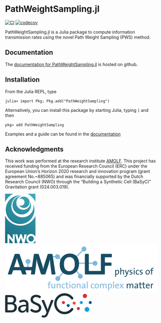 # PathWeightSampling.jl

[![CI](https://github.com/manuel-rhdt/PathWeightSampling.jl/actions/workflows/ci-pipeline.yml/badge.svg)](https://github.com/manuel-rhdt/PathWeightSampling.jl/actions/workflows/ci-pipeline.yml)
[![codecov](https://codecov.io/gh/manuel-rhdt/PathWeightSampling.jl/branch/master/graph/badge.svg?token=Q0JFR9RBZ6)](https://codecov.io/gh/manuel-rhdt/PathWeightSampling.jl)

PathWeightSampling.jl is a Julia package to compute information transmission rates using the novel Path Weight Sampling (PWS) method.

## Documentation

The [documentation for PathWeightSampling.jl](https://manuel-rhdt.github.io/PathWeightSampling.jl/) is hosted on github.

## Installation

From the Julia REPL, type
```
julia> import Pkg; Pkg.add("PathWeightSampling")
```

Alternatively, you can install this package by starting Julia, typing `]` and then
```
pkg> add PathWeightSampling
```

Examples and a guide can be found in the [documentation](https://manuel-rhdt.github.io/PathWeightSampling.jl/)

## Acknowledgments

This work was performed at the research institute [AMOLF](https://amolf.nl).
This project has received funding from the European Research Council (ERC) under the European Union’s Horizon 2020 research and innovation program (grant agreement No.~885065)
and was financially supported by the Dutch Research Council (NWO) through the “Building a Synthetic Cell (BaSyC)” Gravitation grant (024.003.019).

[![Logo NWO](docs/src/assets/logo-nwo.svg)](https://www.nwo.nl)
[![Logo AMOLF](docs/src/assets/logo-amolf.svg)](https://amolf.nl)
[![Logo BaSyC](docs/src/assets/logo-basyc.png)](https://www.basyc.nl)
